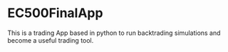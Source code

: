 # EC500FinalApp
This is a trading App based in python to run backtrading simulations and become a useful trading  tool.
